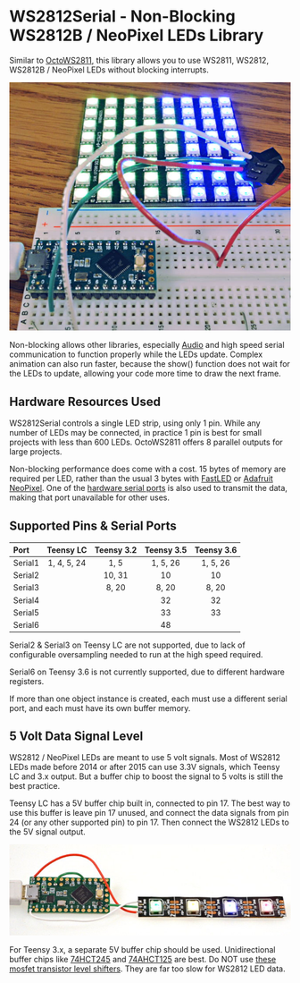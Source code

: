 # WS2812Serial - Non-Blocking WS2812B / NeoPixel LEDs Library

Similar to [OctoWS2811](https://www.pjrc.com/teensy/td_libs_OctoWS2811.html), this library
allows you to use WS2811, WS2812, WS2812B / NeoPixel LEDs without blocking interrupts.

![](extras/ws2812serial.jpg)

Non-blocking allows other libraries, especially
[Audio](https://www.pjrc.com/teensy/td_libs_Audio.html) and high speed serial communication
to function properly while the LEDs update.  Complex animation can also run faster,
because the show() function does not wait for the LEDs to update, allowing your code
more time to draw the next frame.

## Hardware Resources Used

WS2812Serial controls a single LED strip, using only 1 pin.  While any number of
LEDs may be connected, in practice 1 pin is best for small projects with less
than 600 LEDs.  OctoWS2811 offers 8 parallel outputs for large projects.

Non-blocking performance does come with a cost.  15 bytes of memory are required
per LED, rather than the usual 3 bytes with [FastLED](http://fastled.io/) or
[Adafruit NeoPixel](https://github.com/adafruit/Adafruit_NeoPixel).  One of
the [hardware serial ports](https://www.pjrc.com/teensy/td_uart.html) is also
used to transmit the data, making that port unavailable for other uses.

## Supported Pins & Serial Ports

| Port    | Teensy LC   | Teensy 3.2 | Teensy 3.5 | Teensy 3.6 |
| :------ | :---------: | :--------: | :--------: | :--------: |
| Serial1 | 1, 4, 5, 24 | 1, 5       | 1, 5, 26   | 1, 5, 26   |
| Serial2 |             | 10, 31     | 10         | 10         |
| Serial3 |             | 8, 20      | 8, 20      | 8, 20      |
| Serial4 |             |            | 32         | 32         |
| Serial5 |             |            | 33         | 33         |
| Serial6 |             |            | 48         |            |

Serial2 & Serial3 on Teensy LC are not supported, due to lack of configurable
oversampling needed to run at the high speed required.

Serial6 on Teensy 3.6 is not currently supported, due to different hardware
registers.

If more than one object instance is created, each must use a different
serial port, and each must have its own buffer memory.

## 5 Volt Data Signal Level

WS2812 / NeoPixel LEDs are meant to use 5 volt signals.  Most of WS2812 LEDs
made before 2014 or after 2015 can use 3.3V signals, which Teensy LC and 3.x
output.  But a buffer chip to boost the signal to 5 volts is still the best
practice.

Teensy LC has a 5V buffer chip built in, connected to pin 17.  The best way
to use this buffer is leave pin 17 unused, and connect the data signals from
pin 24 (or any other supported pin) to pin 17.  Then connect the WS2812 LEDs
to the 5V signal output.

![](extras/teensylc_5v.jpg)

For Teensy 3.x, a separate 5V buffer chip should be used.  Unidirectional
buffer chips like
[74HCT245](https://www.fairchildsemi.com/datasheets/74/74VHCT245A.pdf) and
[74AHCT125](https://www.adafruit.com/product/1787) are best.  Do NOT use
[these mosfet transistor level shifters](https://www.sparkfun.com/products/12009).
They are far too slow for WS2812 LED data.
